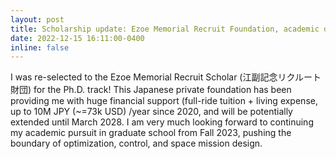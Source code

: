```yaml
---
layout: post
title: Scholarship update: Ezoe Memorial Recruit Foundation, academic division. 
date: 2022-12-15 16:11:00-0400
inline: false
---
```


I was re-selected to the Ezoe Memorial Recruit Scholar (江副記念リクルート財団) for the Ph.D. track! This Japanese private foundation has been providing me with huge financial support (full-ride tuition + living expense, up to 10M JPY (~=73k USD) /year since 2020, and will be potentially extended until March 2028. I am very much looking forward to continuing my academic pursuit in graduate school from Fall 2023, pushing the boundary of optimization, control, and space mission design.

